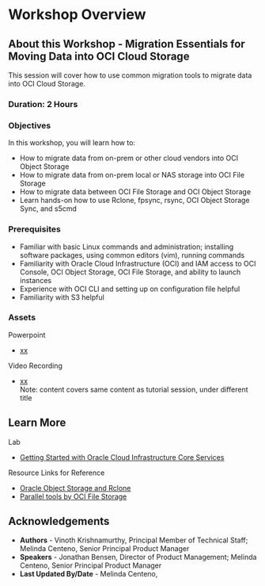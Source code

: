 # Workshop Overview

## About this Workshop - Migration Essentials for Moving Data into OCI Cloud Storage 

This session will cover how to use common migration tools to migrate data into OCI Cloud Storage.


### **Duration: 2 Hours**

### Objectives

In this workshop, you will learn how to:
* How to migrate data from on-prem or other cloud vendors into OCI Object Storage
* How to migrate data from on-prem local or NAS storage into OCI File Storage
* How to migrate data between OCI File Storage and OCI Object Storage
* Learn hands-on how to use Rclone, fpsync, rsync, OCI Object Storage Sync, and s5cmd

### Prerequisites
* Familiar with basic Linux commands and administration; installing software packages, using common editors (vim), running commands
* Familiarity with Oracle Cloud Infrastructure (OCI) and IAM access to OCI Console, OCI Object Storage, OCI File Storage, and ability to launch instances
* Experience with OCI CLI and setting up on configuration file helpful
* Familiarity with S3 helpful 

### **Assets**

Powerpoint
* [xx](https://objectstorage.us-ashburn-1.oraclecloud.com/)

Video Recording
* [xx](https://)
<br>Note:  content covers same content as tutorial session, under different title

## Learn More

Lab
* [Getting Started with Oracle Cloud Infrastructure Core Services](https://apexapps.oracle.com/pls/apex/r/dbpm/livelabs/view-workshop?wid=648&clear=RR,180&session=6361856240041)

Resource Links for Reference
* [Oracle Object Storage and Rclone](https://rclone.org/oracleobjectstorage/)
* [Parallel tools by OCI File Storage](https://docs.oracle.com/en-us/iaas/Content/File/Tasks/using_file_storage_parallel_tools.htm)


## Acknowledgements
* **Authors** - Vinoth Krishnamurthy, Principal Member of Technical Staff; Melinda Centeno, Senior Principal Product Manager
* **Speakers** - Jonathan Bensen, Director of Product Management; Melinda Centeno, Senior Principal Product Manager
* **Last Updated By/Date** - Melinda Centeno, <DATE>
